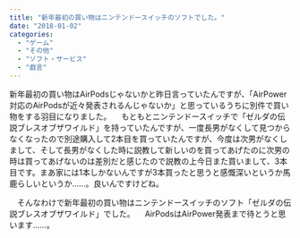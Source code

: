 ```yaml
---
title: "新年最初の買い物はニンテンドースイッチのソフトでした。"
date: "2018-01-02"
categories: 
  - "ゲーム"
  - "その他"
  - "ソフト・サービス"
  - "戯言"
---
```


新年最初の買い物はAirPodsじゃないかと昨日言っていたんですが、「AirPower対応のAirPodsが近々発表されるんじゃないか」と思っているうちに別件で買い物をする羽目になりました。 　もともとニンテンドースイッチで「ゼルダの伝説ブレスオブザワイルド」を持っていたんですが、一度長男がなくして見つからなくなったので別途購入して2本目を買っていたんですが、今度は次男がなくしまして、そして長男がなくした時に説教して新しいのを買ってあげたのに次男の時は買ってあげないのは差別だと感じたので説教の上今日また買いまして、3本目です。まあ家には1本しかないんですが3本買ったと思うと感慨深いというか馬鹿らしいというか……。良いんですけどね。

　そんなわけで新年最初の買い物はニンテンドースイッチのソフト「ゼルダの伝説ブレスオブザワイルド」でした。 　AirPodsはAirPower発表まで待とうと思います……。

